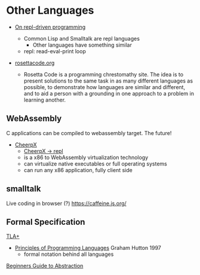 Other Languages
===============

* [On repl-driven programming](http://mikelevins.github.io/posts/2020-12-18-repl-driven/)
    * Common Lisp and Smalltalk are repl languages
        * Other languages have something similar
    * repl: read-eval-print loop

* [rosettacode.org](http://rosettacode.org)
    * Rosetta Code is a programming chrestomathy site. The idea is to present solutions to the same task in as many different languages as possible, to demonstrate how languages are similar and different, and to aid a person with a grounding in one approach to a problem in learning another.

WebAssembly
-----------

C applications can be compiled to webassembly target.
The future!

* [CheerpX](https://leaningtech.com/pages/cheerpx.html)
    * [CheerpX -> repl](https://repl.leaningtech.com/)
    * is a x86 to WebAssembly virtualization technology
    * can virtualize native executables or full operating systems
    * can run any x86 application, fully client side



smalltalk
---------
Live coding in browser (?)
https://caffeine.js.org/


Formal Specification
--------------------

[TLA+](https://learntla.com/)


* [Principles of Programming Languages](http://www.cs.nott.ac.uk/~pszgmh/popl.pdf) Graham Hutton 1997
    * formal notation behind all languages


[Beginners Guide to Abstraction](https://jesseduffield.com/beginners-guide-to-abstraction/)


